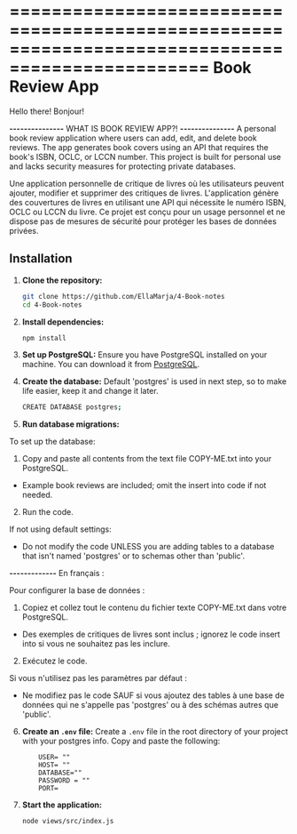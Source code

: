 =================================================================================================
Book Review App
=================================================================================================


Hello there! Bonjour!



**---------------**
WHAT IS BOOK REVIEW APP?!
**---------------**
A personal book review application where users can add, edit, and delete book reviews. The app generates book covers using an API that requires the book's ISBN, OCLC, or LCCN number. This project is built for personal use and lacks security measures for protecting private databases.

Une application personnelle de critique de livres où les utilisateurs peuvent ajouter, modifier et supprimer des critiques de livres. L'application génère des couvertures de livres en utilisant une API qui nécessite le numéro ISBN, OCLC ou LCCN du livre. Ce projet est conçu pour un usage personnel et ne dispose pas de mesures de sécurité pour protéger les bases de données privées.


## Installation


1. **Clone the repository:**
    ```bash
    git clone https://github.com/EllaMarja/4-Book-notes 
    cd 4-Book-notes
    ```

2. **Install dependencies:**
    ```bash
    npm install
    ```

3. **Set up PostgreSQL:**
    Ensure you have PostgreSQL installed on your machine. You can download it from [PostgreSQL](https://www.postgresql.org/download/).

4. **Create the database:**
    Default 'postgres' is used in next step, so to make life easier, keep it and change it later.
    
    ```bash
    CREATE DATABASE postgres;
    ```

5. **Run database migrations:**

To set up the database:

1. Copy and paste all contents from the text file COPY-ME.txt into your PostgreSQL.

- Example book reviews are included; omit the insert into code if not needed.

2. Run the code.

If not using default settings:

- Do not modify the code UNLESS you are adding tables to a database that isn't named 'postgres' or to schemas other than 'public'.


**-------------**
En français :

Pour configurer la base de données :

1. Copiez et collez tout le contenu du fichier texte COPY-ME.txt dans votre PostgreSQL.

- Des exemples de critiques de livres sont inclus ; ignorez le code insert into si vous ne souhaitez pas les inclure.

2. Exécutez le code.

Si vous n'utilisez pas les paramètres par défaut :

- Ne modifiez pas le code SAUF si vous ajoutez des tables à une base de données qui ne s'appelle pas 'postgres' ou à des schémas autres que 'public'.

    

6. **Create an `.env` file:**
    Create a `.env` file in the root directory of your project with your postgres info.
    Copy and paste the following:
    ```env
        USER= ""
        HOST= ""
        DATABASE=""
        PASSWORD = ""
        PORT=
    ```

7. **Start the application:**
    ```bash
    node views/src/index.js
    ```
